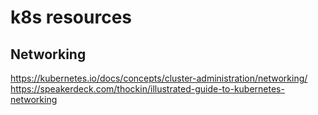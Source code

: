 # k8s resources

## Networking

https://kubernetes.io/docs/concepts/cluster-administration/networking/
https://speakerdeck.com/thockin/illustrated-guide-to-kubernetes-networking
